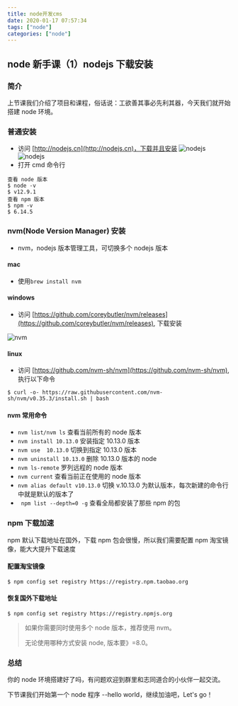```yaml
---
title: node开发cms
date: 2020-01-17 07:57:34
tags: ["node"]
categories: ["node"]
---
```


## node 新手课（1）nodejs 下载安装

### 简介

上节课我们介绍了项目和课程，俗话说：工欲善其事必先利其器，今天我们就开始搭建 node 环境。

### 普通安装

- 访问 [http://nodejs.cn](http://nodejs.cn)，下载并且安装
![nodejs](https://cdn.guojiang.club/1588995583%281%29.png)
![nodejs](http://ww1.sinaimg.cn/large/a616b9a4gy1gewlqbc688j20e40az0tk.jpg)
- 打开 cmd 命令行
```
查看 node 版本
$ node -v 
$ v12.9.1
查看 npm 版本
$ npm -v
$ 6.14.5

```

### nvm(Node Version Manager) 安装

- nvm，nodejs 版本管理工具，可切换多个 nodejs 版本

#### mac

- 使用```brew install nvm ```

#### windows

- 访问 [https://github.com/coreybutler/nvm/releases](https://github.com/coreybutler/nvm/releases), 下载安装

![nvm](http://ww1.sinaimg.cn/large/a616b9a4gy1gewitbfz8zj20eo0bbq33.jpg)

#### linux

- 访问 [https://github.com/nvm-sh/nvm](https://github.com/nvm-sh/nvm), 执行以下命令

``` 
$ curl -o- https://raw.githubusercontent.com/nvm-sh/nvm/v0.35.3/install.sh | bash
```

#### nvm 常用命令

- ```nvm list/nvm ls``` 查看当前所有的 node 版本
- ```nvm install 10.13.0``` 安装指定 10.13.0 版本
- ```nvm use  10.13.0```  切换到指定 10.13.0 版本
- ```nvm uninstall 10.13.0```   删除 10.13.0 版本的 node
- ```nvm ls-remote```   罗列远程的 node 版本
- ```nvm current```   查看当前正在使用的 node 版本
- ```nvm alias default v10.13.0```   切换 v.10.13.0 为默认版本，每次新建的命令行中就是默认的版本了
- ``` npm list --depth=0 -g```  查看全局都安装了那些 npm 的包

### npm 下载加速

npm 默认下载地址在国外，下载 npm 包会很慢，所以我们需要配置 npm 淘宝镜像，能大大提升下载速度

#### 配置淘宝镜像

``` 
$ npm config set registry https://registry.npm.taobao.org
```

#### 恢复国外下载地址

``` 
$ npm config set registry https://registry.npmjs.org
```

> 如果你需要同时使用多个 node 版本，推荐使用 nvm。
>
> 无论使用哪种方式安装 node, 版本要》=8.0。

### 总结

你的 node 环境搭建好了吗，有问题欢迎到群里和志同道合的小伙伴一起交流。

下节课我们开始第一个 node 程序 --hello world，继续加油吧，Let's go！
